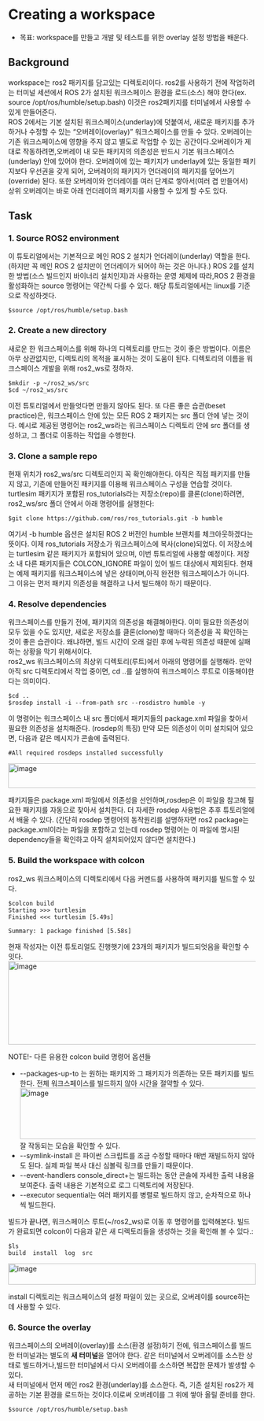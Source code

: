 # Creating a workspace
* 목표: workspace를 만들고 개발 및 테스트를 위한 overlay 설정 방법을 배운다.

## Background
workspace는 ros2 패키지를 담고있는 디렉토리이다. ros2를 사용하기 전에 작업하려는 터미널 세션에서 ROS 2가 설치된 워크스페이스 환경을 로드(소스) 해야 한다(ex. source /opt/ros/humble/setup.bash) 이것은 ros2패키지를 터미널에서 사용할 수 있게 만들어준다.     
ROS 2에서는 기본 설치된 워크스페이스(underlay)에 덧붙여서, 새로운 패키지를 추가하거나 수정할 수 있는 “오버레이(overlay)” 워크스페이스를 만들 수 있다. 오버레이는 기존 워크스페이스에 영향을 주지 않고 별도로 작업할 수 있는 공간이다.오버레이가 제대로 작동하려면,오버레이 내 모든 패키지의 의존성은 반드시 기본 워크스페이스(underlay) 안에 있어야 한다. 오버레이에 있는 패키지가 underlay에 있는 동일한 패키지보다 우선권을 갖게 되어, 오버레이의 패키지가 언더레이의 패키지를 덮어쓰기(override) 된다. 또한 오버레이와 언더레이를 여러 단계로 쌓아서(여러 겹 만들어서) 상위 오버레이는 바로 아래 언더레이의 패키지를 사용할 수 있게 할 수도 있다.
## Task
### 1. Source ROS2 environment
이 튜토리얼에서는 기본적으로 메인 ROS 2 설치가 언더레이(underlay) 역할을 한다.(하지만 꼭 메인 ROS 2 설치만이 언더레이가 되어야 하는 것은 아니다.) ROS 2를 설치한 방법(소스 빌드인지 바이너리 설치인지)과 사용하는 운영 체제에 따라,ROS 2 환경을 활성화하는 source 명령어는 약간씩 다를 수 있다. 해당 튜토리얼에서는 linux를 기준으로 작성하겟다.
```
$source /opt/ros/humble/setup.bash
```
### 2. Create a new directory
새로운 한 워크스페이스를 위해 하나의 디렉토리를 만드는 것이 좋은 방법이다. 이름은 아무 상관없지만, 디렉토리의 목적을 표시하는 것이 도움이 된다. 디렉토리의 이름을 워크스페이스 개발을 위해 ros2_ws로 정하자. 
```
$mkdir -p ~/ros2_ws/src
$cd ~/ros2_ws/src
```
이전 튜토리얼에서 만들엇다면 만들지 않아도 된다. 또 다른 좋은 습관(beset practice)은, 워크스페이스 안에 있는 모든 ROS 2 패키지는 src 폴더 안에 넣는 것이다. 예시로 제공된 명령어는 ros2_ws라는 워크스페이스 디렉토리 안에 src 폴더를 생성하고, 그 폴더로 이동하는 작업을 수행한다.
### 3. Clone a sample repo
현재 위치가 ros2_ws/src 디렉토리인지 꼭 확인해야한다. 아직은 직접 패키지를 만들지 않고, 기존에 만들어진 패키지를 이용해 워크스페이스 구성을 연습할 것이다. turtlesim 패키지가 포함된 ros_tutorials라는 저장소(repo)를 클론(clone)하려면, ros2_ws/src 폴더 안에서 아래 명령어를 실행한다:
```
$git clone https://github.com/ros/ros_tutorials.git -b humble
```
여기서 -b humble 옵션은 설치된 ROS 2 버전인 humble 브랜치를 체크아웃하겠다는 뜻이다. 이제 ros_tutorials 저장소가 워크스페이스에 복사(clone)되었다. 이 저장소에는 turtlesim 같은 패키지가 포함되어 있으며, 이번 튜토리얼에 사용할 예정이다. 저장소 내 다른 패키지들은 COLCON_IGNORE 파일이 있어 빌드 대상에서 제외된다. 현재는 예제 패키지를 워크스페이스에 넣은 상태이며,아직 완전한 워크스페이스가 아니다. 그 이유는 먼저 패키지 의존성을 해결하고 나서 빌드해야 하기 때문이다.   
### 4. Resolve dependencies
워크스페이스를 만들기 전에, 패키지의 의존성을 해결해야한다. 이미 필요한 의존성이 모두 있을 수도 있지만, 새로운 저장소를 클론(clone)할 때마다 의존성을 꼭 확인하는 것이 좋은 습관이다. 왜냐하면, 빌드 시간이 오래 걸린 후에 누락된 의존성 때문에 실패하는 상황을 막기 위해서이다.       
ros2_ws 워크스페이스의 최상위 디렉토리(루트)에서 아래의 명령어를 실행해라. 만약 아직 src 디렉토리에서 작업 중이면, cd ..를 실행하여 워크스페이스 루트로 이동해야한다는 의미이다. 
```
$cd ..
$rosdep install -i --from-path src --rosdistro humble -y
```
이 명령어는 워크스페이스 내 src 폴더에서 패키지들의 package.xml 파일을 찾아서 필요한 의존성을 설치해준다. (rosdep의 특징) 만약 모든 의존성이 이미 설치되어 있으면, 다음과 같은 메시지가 콘솔에 출력된다.   

```
#All required rosdeps installed successfully
```
<img width="717" height="50" alt="image" src="https://github.com/user-attachments/assets/3f3c7593-d929-4c18-8f6c-1fd0656032ec" />       

패키지들은 package.xml 파일에서 의존성을 선언하며,rosdep은 이 파일을 참고해 필요한 패키지를 자동으로 찾아서 설치한다. 더 자세한 rosdep 사용법은 추후 튜토리얼에서 배울 수 있다. (간단히 rosdep 명령어의 동작원리를 설명하자면 ros2 package는 package.xml이라는 파일을 포함하고 있는데 rosdep 명령어는 이 파일에 명시된 dependency들을 확인하고 아직 설치되어있지 않다면 설치한다.)     
### 5. Build the workspace with colcon
ros2_ws 워크스페이스의 디렉토리에서 다음 커멘드를 사용하여 패키지를 빌드할 수 있다.          
```
$colcon build
Starting >>> turtlesim
Finished <<< turtlesim [5.49s]

Summary: 1 package finished [5.58s]
```
현재 작성자는 이전 튜토리얼도 진행햇기에 23개의 패키지가 빌드되엇음을 확인할 수 잇다.    
<img width="722" height="170" alt="image" src="https://github.com/user-attachments/assets/5f0c0673-68f8-4d6d-98b0-6ff665265b14" />     

NOTE!- 다른 유용한 colcon build 명령어 옵션들
* --packages-up-to 는 원하는 패키지와 그 패키지가 의존하는 모든 패키지를 빌드한다. 전체 워크스페이스를 빌드하지 않아 시간을 절약할 수 있다.
  <img width="721" height="104" alt="image" src="https://github.com/user-attachments/assets/498c214b-378e-4942-8651-c4b839ecbc76" />
  잘 작동되는 모습을 확인할 수 있다.
* --symlink-install 은 파이썬 스크립트를 조금 수정할 때마다 매번 재빌드하지 않아도 된다. 실제 파일 복사 대신 심볼릭 링크를 만들기 때문이다.
* --event-handlers console_direct+는 빌드하는 동안 콘솔에 자세한 출력 내용을 보여준다. 출력 내용은 기본적으로 로그 디렉토리에 저장된다.
* --executor sequential는 여러 패키지를 병렬로 빌드하지 않고, 순차적으로 하나씩 빌드한다.

빌드가 끝나면, 워크스페이스 루트(~/ros2_ws)로 이동 후 명령어를 입력해본다. 빌드가 완료되면 colcon이 다음과 같은 새 디렉토리들을 생성하는 것을 확인해 볼 수 있다.:
```
$ls
build  install  log  src
```
<img width="504" height="43" alt="image" src="https://github.com/user-attachments/assets/dd7f5cdb-eaab-41de-8dbd-55fc4dc6f2d9" />      

install 디렉토리는 워크스페이스의 설정 파일이 있는 곳으로, 오버레이를 source하는데 사용할 수 있다. 
### 6. Source the overlay
워크스페이스의 오버레이(overlay)를 소스(환경 설정)하기 전에, 워크스페이스를 빌드한 터미널과는 별도의 **새 터미널**을 열어야 한다. 같은 터미널에서 오버레이를 소스한 상태로 빌드하거나,빌드한 터미널에서 다시 오버레이를 소스하면 복잡한 문제가 발생할 수 있다.      
새 터미널에서 먼저 메인 ros2 환경(underlay)를 소스한다. 즉, 기존 설치된 ros2가 제공하는 기본 환경을 로드하는 것이다.이로써 오버레이를 그 위에 쌓아 올릴 준비를 한다.    
```
$source /opt/ros/humble/setup.bash
```
